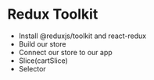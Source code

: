 # Redux Toolkit
- Install @reduxjs/toolkit and react-redux
- Build our store
- Connect our store to our app
- Slice(cartSlice)
- Selector
